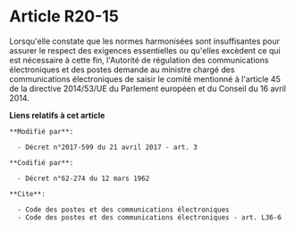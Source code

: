 # Article R20-15

Lorsqu'elle constate que les normes harmonisées sont insuffisantes pour assurer le respect des exigences essentielles ou
qu'elles excèdent ce qui est nécessaire à cette fin, l'Autorité de régulation des communications électroniques et des postes
demande au ministre chargé des communications électroniques de saisir le comité mentionné à l'article 45 de la directive
2014/53/UE du Parlement européen et du Conseil du 16 avril 2014.

**Liens relatifs à cet article**

	**Modifié par**:

	  - Décret n°2017-599 du 21 avril 2017 - art. 3

	**Codifié par**:

	  - Décret n°62-274 du 12 mars 1962

	**Cite**:

	  - Code des postes et des communications électroniques
	  - Code des postes et des communications électroniques - art. L36-6

